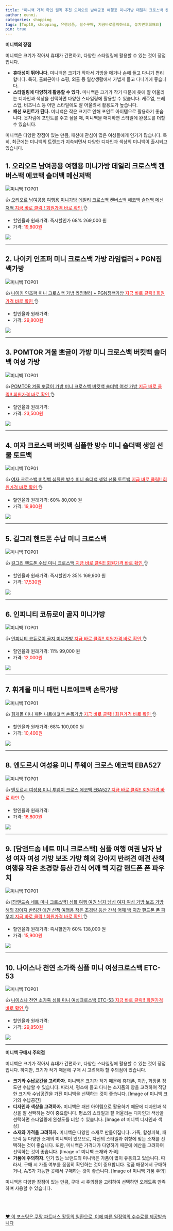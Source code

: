```yaml
---
title: "미니백 가격 확인 필독 추천 오리오르 남여공용 여행용 미니가방 데일리 크로스백 캔버스백 에코백 숄더백 메신저백 비교 장점 구매가이드"
author: eunmi.
categories: shopping
tags: [Top10, shopping, 유행상품, 필수구매, 지금바로클릭하세요, 놓치면후회해요]
pin: true
---
```

**미니백의 장점**

미니백은 크기가 작아서 휴대가 간편하고, 다양한 스타일링에 활용할 수 있는 것이 장점입니다.

* **휴대성이 뛰어나다.** 미니백은 크기가 작아서 가방을 메거나 손에 들고 다니기 편리합니다. 특히, 출퇴근이나 쇼핑, 외출 등 일상생활에서 가볍게 들고 다니기에 좋습니다.
* **스타일링에 다양하게 활용할 수 있다.** 미니백은 크기가 작기 때문에 옷에 잘 어울리는 디자인과 색상을 선택하면 다양한 스타일링에 활용할 수 있습니다. 캐주얼, 드레스업, 비즈니스 등 어떤 스타일에도 잘 어울려서 활용도가 높습니다.
* **패션 포인트가 된다.** 미니백은 작은 크기로 인해 포인트 아이템으로 활용하기 좋습니다. 옷차림에 포인트를 주고 싶을 때, 미니백을 매치하면 스타일에 완성도를 더할 수 있습니다.

미니백은 다양한 장점이 있는 만큼, 패션에 관심이 많은 여성들에게 인기가 많습니다. 특히, 최근에는 미니백의 트렌드가 지속되면서 다양한 디자인과 색상의 미니백이 출시되고 있습니다.

   

## 1. 오리오르 남여공용 여행용 미니가방 데일리 크로스백 캔버스백 에코백 숄더백 메신저백

![미니백 TOP01](https://thumbnail9.coupangcdn.com/thumbnails/remote/230x230ex/image/vendor_inventory/72db/1162f2914daa093d8e26ea169bef4eb67781854f44e5d84b2ad25487059d.png)


👍 [오리오르 남여공용 여행용 미니가방 데일리 크로스백 캔버스백 에코백 숄더백 메신저백 <font color=red> 지금 바로 클릭!! 회원가격 바로 확인 </font> ](https://link.coupang.com/re/AFFSDP?lptag=AF3617701&subid=GithubCoopas&pageKey=7589865443&traceid=V0-153&itemId=20053866174&vendorItemId=87288095791) 👌 


- 할인율과 원래가격: 즉시할인가 68%  269,000   원
- 가격: <span style='color:red'>19,800원</span>

[![](/discount_price.png)](https://link.coupang.com/re/AFFSDP?lptag=AF3617701&subid=GithubCoopas&pageKey=7589865443&traceid=V0-153&itemId=20053866174&vendorItemId=87288095791)

---


   

## 2. 나이키 인조퍼 미니 크로스백 가방 라임컬러 + PGN짐쌕가방

![미니백 TOP01](https://thumbnail9.coupangcdn.com/thumbnails/remote/230x230ex/image/vendor_inventory/41d5/74766f4f32a758184ba01861ef6ce72ac7c780e9cc0aa280792b089448b6.jpg)


👍 [나이키 인조퍼 미니 크로스백 가방 라임컬러 + PGN짐쌕가방 <font color=red> 지금 바로 클릭!! 회원가격 바로 확인 </font> ](https://link.coupang.com/re/AFFSDP?lptag=AF3617701&subid=GithubCoopas&pageKey=7645941671&traceid=V0-153&itemId=20330019828&vendorItemId=87415146888) 👌 


- 할인율과 원래가격: 
- 가격: <span style='color:red'>29,800원</span>

[![](/discount_price.png)](https://link.coupang.com/re/AFFSDP?lptag=AF3617701&subid=GithubCoopas&pageKey=7645941671&traceid=V0-153&itemId=20330019828&vendorItemId=87415146888)

---


   

## 3. POMTOR 겨울 뽀글이 가방 미니 크로스백 버킷백 숄더백 여성 가방

![미니백 TOP01](https://thumbnail8.coupangcdn.com/thumbnails/remote/230x230ex/image/vendor_inventory/e622/270079a9bf18ed9d77fc3e863373d6a0518066ee11594ebd3cb3145d032d.jpg)


👍 [POMTOR 겨울 뽀글이 가방 미니 크로스백 버킷백 숄더백 여성 가방 <font color=red> 지금 바로 클릭!! 회원가격 바로 확인 </font> ](https://link.coupang.com/re/AFFSDP?lptag=AF3617701&subid=GithubCoopas&pageKey=7712481316&traceid=V0-153&itemId=20677332729&vendorItemId=87749143966) 👌 


- 할인율과 원래가격: 
- 가격: <span style='color:red'>23,500원</span>

[![](/discount_price.png)](https://link.coupang.com/re/AFFSDP?lptag=AF3617701&subid=GithubCoopas&pageKey=7712481316&traceid=V0-153&itemId=20677332729&vendorItemId=87749143966)

---


   

## 4. 여자 크로스백 버킷백 심플한 방수 미니 숄더백 생일 선물 토트백

![미니백 TOP01](https://thumbnail6.coupangcdn.com/thumbnails/remote/230x230ex/image/vendor_inventory/6069/d2fd00df627f3b181e243a30a02501e782f322e23931ce6b6fa50b239aa1.jpg)


👍 [여자 크로스백 버킷백 심플한 방수 미니 숄더백 생일 선물 토트백 <font color=red> 지금 바로 클릭!! 회원가격 바로 확인 </font> ](https://link.coupang.com/re/AFFSDP?lptag=AF3617701&subid=GithubCoopas&pageKey=7400383785&traceid=V0-153&itemId=19153315283&vendorItemId=86272224073) 👌 


- 할인율과 원래가격: 60%  80,000   원
- 가격: <span style='color:red'>19,800원</span>

[![](/discount_price.png)](https://link.coupang.com/re/AFFSDP?lptag=AF3617701&subid=GithubCoopas&pageKey=7400383785&traceid=V0-153&itemId=19153315283&vendorItemId=86272224073)

---


   

## 5. 길그리 핸드폰 수납 미니 크로스백

![미니백 TOP01](https://thumbnail10.coupangcdn.com/thumbnails/remote/230x230ex/image/vendor_inventory/5586/eab7544a10b9a9202e56850a34fd5c12bf815b3d524c12dec0bbc82ef66f.jpg)


👍 [길그리 핸드폰 수납 미니 크로스백 <font color=red> 지금 바로 클릭!! 회원가격 바로 확인 </font> ](https://link.coupang.com/re/AFFSDP?lptag=AF3617701&subid=GithubCoopas&pageKey=5895190612&traceid=V0-153&itemId=10378625911&vendorItemId=87440319722) 👌 


- 할인율과 원래가격: 즉시할인가 35%  169,900   원
- 가격: <span style='color:red'>17,530원</span>

[![](/discount_price.png)](https://link.coupang.com/re/AFFSDP?lptag=AF3617701&subid=GithubCoopas&pageKey=5895190612&traceid=V0-153&itemId=10378625911&vendorItemId=87440319722)

---


   

## 6. 인피니티 코듀로이 골지 미니가방

![미니백 TOP01](https://thumbnail6.coupangcdn.com/thumbnails/remote/230x230ex/image/vendor_inventory/1f8b/8596087ad632300e0cd4d8897c08450ceffe58b20d59960d94f2d5a52152.jpg)


👍 [인피니티 코듀로이 골지 미니가방 <font color=red> 지금 바로 클릭!! 회원가격 바로 확인 </font> ](https://link.coupang.com/re/AFFSDP?lptag=AF3617701&subid=GithubCoopas&pageKey=7672711509&traceid=V0-153&itemId=20472320744&vendorItemId=87550431788) 👌 


- 할인율과 원래가격: 11%  99,000   원
- 가격: <span style='color:red'>12,000원</span>

[![](/discount_price.png)](https://link.coupang.com/re/AFFSDP?lptag=AF3617701&subid=GithubCoopas&pageKey=7672711509&traceid=V0-153&itemId=20472320744&vendorItemId=87550431788)

---


   

## 7. 휘게몰 미니 패턴 니트에코백 손목가방

![미니백 TOP01](https://thumbnail6.coupangcdn.com/thumbnails/remote/230x230ex/image/vendor_inventory/14b1/5e3c57c216d904b51f1244858aa4116deb54963704cc1e050ea5eb50e529.jpg)


👍 [휘게몰 미니 패턴 니트에코백 손목가방 <font color=red> 지금 바로 클릭!! 회원가격 바로 확인 </font> ](https://link.coupang.com/re/AFFSDP?lptag=AF3617701&subid=GithubCoopas&pageKey=7647779761&traceid=V0-153&itemId=20340509239&vendorItemId=87425338603) 👌 


- 할인율과 원래가격: 68%  100,000   원
- 가격: <span style='color:red'>10,400원</span>

[![](/discount_price.png)](https://link.coupang.com/re/AFFSDP?lptag=AF3617701&subid=GithubCoopas&pageKey=7647779761&traceid=V0-153&itemId=20340509239&vendorItemId=87425338603)

---


   

## 8. 엔도르시 여성용 미니 투웨이 크로스 에코백 EBA527

![미니백 TOP01](https://thumbnail6.coupangcdn.com/thumbnails/remote/230x230ex/image/vendor_inventory/7672/296ebd7c37fff56029031ec978db07bf1d1c694b9f7f1386454f84786388.jpg)


👍 [엔도르시 여성용 미니 투웨이 크로스 에코백 EBA527 <font color=red> 지금 바로 클릭!! 회원가격 바로 확인 </font> ](https://link.coupang.com/re/AFFSDP?lptag=AF3617701&subid=GithubCoopas&pageKey=6182149363&traceid=V0-153&itemId=12145627351&vendorItemId=79539486023) 👌 


- 할인율과 원래가격: 
- 가격: <span style='color:red'>16,800원</span>

[![](/discount_price.png)](https://link.coupang.com/re/AFFSDP?lptag=AF3617701&subid=GithubCoopas&pageKey=6182149363&traceid=V0-153&itemId=12145627351&vendorItemId=79539486023)

---


   

## 9. [담앤드솜 네트 미니 크로스백] 심플 여행 여권 남자 남성 여자 여성 가방 보조 가방 해외 강아지 반려견 애견 산책 여행용 작은 초경량 등산 간식 어깨 백 지갑 핸드폰 폰 파우치

![미니백 TOP01](https://thumbnail6.coupangcdn.com/thumbnails/remote/230x230ex/image/vendor_inventory/f43a/641bf7baee9c5eb7f8a64fd8312bc0e1f20b6d17b4bcc94bd9bce38392c1.jpg)


👍 [[담앤드솜 네트 미니 크로스백] 심플 여행 여권 남자 남성 여자 여성 가방 보조 가방 해외 강아지 반려견 애견 산책 여행용 작은 초경량 등산 간식 어깨 백 지갑 핸드폰 폰 파우치 <font color=red> 지금 바로 클릭!! 회원가격 바로 확인 </font> ](https://link.coupang.com/re/AFFSDP?lptag=AF3617701&subid=GithubCoopas&pageKey=7675107346&traceid=V0-153&itemId=20485045970&vendorItemId=87512607099) 👌 


- 할인율과 원래가격: 즉시할인가 60%  138,000   원
- 가격: <span style='color:red'>15,900원</span>

[![](/discount_price.png)](https://link.coupang.com/re/AFFSDP?lptag=AF3617701&subid=GithubCoopas&pageKey=7675107346&traceid=V0-153&itemId=20485045970&vendorItemId=87512607099)

---


   

## 10. 나이스나 천연 소가죽 심플 미니 여성크로스백 ETC-53

![미니백 TOP01](https://thumbnail8.coupangcdn.com/thumbnails/remote/230x230ex/image/vendor_inventory/ba33/3ae1920be735070219d44b6c5ec301e76008fbfc28b2416cfee0e293257e.jpg)


👍 [나이스나 천연 소가죽 심플 미니 여성크로스백 ETC-53 <font color=red> 지금 바로 클릭!! 회원가격 바로 확인 </font> ](https://link.coupang.com/re/AFFSDP?lptag=AF3617701&subid=GithubCoopas&pageKey=7511381368&traceid=V0-153&itemId=19681871815&vendorItemId=86787221859) 👌 


- 할인율과 원래가격: 
- 가격: <span style='color:red'>29,850원</span>

[![](/discount_price.png)](https://link.coupang.com/re/AFFSDP?lptag=AF3617701&subid=GithubCoopas&pageKey=7511381368&traceid=V0-153&itemId=19681871815&vendorItemId=86787221859)

---
**미니백 구매시 주의점**

미니백은 크기가 작아서 휴대가 간편하고, 다양한 스타일링에 활용할 수 있는 것이 장점입니다. 하지만, 크기가 작기 때문에 구매 시 고려해야 할 주의점이 있습니다.

* **크기와 수납공간을 고려하자.** 미니백은 크기가 작기 때문에 휴대폰, 지갑, 화장품 정도만 수납할 수 있습니다. 따라서, 평소에 들고 다니는 소지품의 양을 고려하여 적당한 크기와 수납공간을 가진 미니백을 선택하는 것이 좋습니다.
[Image of 미니백 크기와 수납공간]
* **디자인과 색상을 고려하자.** 미니백은 패션 아이템으로 활용하기 때문에 디자인과 색상을 잘 선택하는 것이 중요합니다. 평소의 스타일과 잘 어울리는 디자인과 색상을 선택하면 스타일링에 완성도를 더할 수 있습니다.
[Image of 미니백 디자인과 색상]
* **소재와 가격을 고려하자.** 미니백은 다양한 소재로 만들어집니다. 가죽, 합성피혁, 패브릭 등 다양한 소재의 미니백이 있으므로, 자신의 스타일과 취향에 맞는 소재를 선택하는 것이 좋습니다. 또한, 미니백은 가격대가 다양하기 때문에 예산을 고려하여 선택하는 것이 좋습니다.
[Image of 미니백 소재와 가격]
* **가품에 주의하자.** 인기 있는 브랜드의 미니백은 가품이 많이 유통되고 있습니다. 따라서, 구매 시 가품 여부를 꼼꼼히 확인하는 것이 중요합니다. 정품 매장에서 구매하거나, A/S가 가능한 곳에서 구매하는 것이 좋습니다.
[Image of 미니백 가품 주의]

미니백은 다양한 장점이 있는 만큼, 구매 시 주의점을 고려하여 선택하면 오래도록 만족하며 사용할 수 있습니다.<br><br><br><br><br> [ ❤  이 포스팅은 쿠팡 파트너스 활동의 일환으로, 이에 따른 일정액의 수수료를 제공받습니다](https://link.coupang.com/a/bcEFyh)